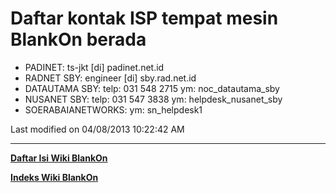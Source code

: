 # Daftar kontak ISP tempat mesin BlankOn berada
  * PADINET: ts-jkt [di] padinet.net.id
  * RADNET SBY: engineer [di] sby.rad.net.id
  * DATAUTAMA SBY: telp: 031 548 2715 ym: noc_datautama_sby
  * NUSANET SBY: telp: 031 547 3838 ym: helpdesk_nusanet_sby
  * SOERABAIANETWORKS: ym: sn_helpdesk1

Last modified on 04/08/2013 10:22:42 AM

---
[**Daftar Isi Wiki BlankOn**](/wiki/DaftarIsi/index.html)
 
[**Indeks Wiki BlankOn**](/wiki/Indeks.html)
